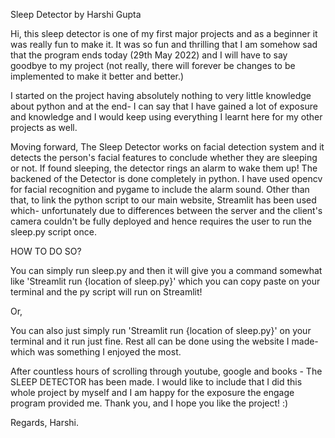 Sleep Detector by Harshi Gupta

Hi, this sleep detector is one of my first major projects and as a beginner it was really fun to make it. It was so fun and thrilling that I am somehow sad that the program ends today (29th May 2022) and I will have to say goodbye to my project (not really, there will forever be changes to be implemented to make it better and better.) 

I started on the project having absolutely nothing to very little knowledge about python and at the end- I can say that I have gained a lot of exposure and knowledge and I would keep using everything I learnt here for my other projects as well.

Moving forward, 
The Sleep Detector works on facial detection system and it detects the person's facial features to conclude whether they are sleeping or not. If found sleeping, the detector rings an alarm to wake them up!
The backened of the Detector is done completely in python. I have used opencv for facial recognition and pygame to include the alarm sound. Other than that, to link the python script to our main website, Streamlit has been used which- unfortunately due to differences between the server and the client's camera couldn't be fully deployed and hence requires the user to run the sleep.py script once. 

HOW TO DO SO?

You can simply run sleep.py and then it will give you a command somewhat like 'Streamlit run {location of sleep.py}' which you can copy paste on your terminal and the py script will run on Streamlit!

Or, 

You can also just simply run 'Streamlit run {location of sleep.py}' on your terminal and it run just fine. Rest all can be done using the website I made- which was something I enjoyed the most.

After countless hours of scrolling through youtube, google and books - The SLEEP DETECTOR has been made. I would like to include that I did this whole project by myself and I am happy for the exposure the engage program provided me. Thank you, and I hope you like the project! :)

Regards,
Harshi.
